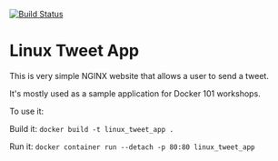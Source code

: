 [![Build Status](https://travis-ci.org/shan9204/autobuilds.svg?branch=master)](https://travis-ci.org/shan9204/autobuilds)

# Linux Tweet App

This is very simple NGINX website that allows a user to send a tweet.

It's mostly used as a sample application for Docker 101 workshops.

To use it:

Build it:
`docker build -t linux_tweet_app .`

Run it:
`docker container run --detach -p 80:80 linux_tweet_app`
